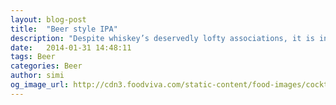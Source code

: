 ```yaml
---
layout: blog-post
title:  "Beer style IPA"
description: "Despite whiskey’s deservedly lofty associations, it is indeed a drink for the every man. If someone tells you to drink your whiskey a certain way only, ask them to mind their own business as it is your whiskey and you can drink it the way you want"
date:   2014-01-31 14:48:11
tags: Beer
categories: Beer
author: simi
og_image_url: http://cdn3.foodviva.com/static-content/food-images/cocktail-recipes/b-b-benedictine-brandy-cocktail/b-b-benedictine-brandy-cocktail.jpg
---
```

